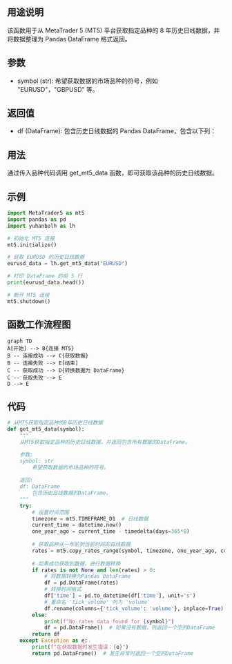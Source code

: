 ## 用途说明

该函数用于从 MetaTrader 5 (MT5) 平台获取指定品种的 8 年历史日线数据，并将数据整理为 Pandas DataFrame 格式返回。

## 参数

* symbol (str):  希望获取数据的市场品种的符号，例如 "EURUSD"，"GBPUSD" 等。
## 返回值

* df (DataFrame): 包含历史日线数据的 Pandas DataFrame，包含以下列：
## 用法

通过传入品种代码调用 get_mt5_data 函数，即可获取该品种的历史日线数据。

## 示例

```python
import MetaTrader5 as mt5
import pandas as pd
import yuhanbolh as lh

# 初始化 MT5 连接
mt5.initialize()

# 获取 EURUSD 的历史日线数据
eurusd_data = lh.get_mt5_data("EURUSD")

# 打印 DataFrame 的前 5 行
print(eurusd_data.head())

# 断开 MT5 连接
mt5.shutdown()
```

## 函数工作流程图

```mermaid
graph TD
A[开始] --> B{连接 MT5}
B -- 连接成功 --> C{获取数据}
B -- 连接失败 --> E[结束]
C -- 获取成功 --> D{转换数据为 DataFrame}
C -- 获取失败 --> E
D --> E
```

## 代码

```python
# 从MT5获取指定品种的8年历史日线数据
def get_mt5_data(symbol):
    """
    从MT5获取指定品种的历史日线数据，并返回包含所有数据的DataFrame。

    参数:
    symbol: str
        希望获取数据的市场品种的符号。
    
    返回:
    df: DataFrame
        包含历史日线数据的DataFrame。
    """
    try:
        # 设置时间范围
        timezone = mt5.TIMEFRAME_D1  # 日线数据
        current_time = datetime.now()
        one_year_ago = current_time - timedelta(days=365*8)
        
        # 获取品种从一年前到当前时间的日线数据
        rates = mt5.copy_rates_range(symbol, timezone, one_year_ago, current_time)
        
        # 如果成功获取到数据，进行数据转换
        if rates is not None and len(rates) > 0:
            # 将数据转换为Pandas DataFrame
            df = pd.DataFrame(rates)
            # 转换时间格式
            df['time'] = pd.to_datetime(df['time'], unit='s')
            # 重命名 'tick_volume' 列为 'volume'
            df.rename(columns={'tick_volume': 'volume'}, inplace=True)
        else:
            print(f"No rates data found for {symbol}")
            df = pd.DataFrame()  # 如果没有数据，则返回一个空的DataFrame
        return df
    except Exception as e:
        print(f"在获取数据时发生错误：{e}")
        return pd.DataFrame()  # 发生异常时返回一个空的DataFrame
```


